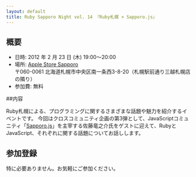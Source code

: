 ```yaml
---
layout: default
title: Ruby Sapporo Night vol. 14 『Ruby札幌 × Sapporo.js』
---
```

## 概要

- 日時: 2012 年 2 月 23 日 (木) 19:00〜20:00
- 場所: [Apple Store Sapporo](http://www.apple.com/jp/retail/sapporo/map/) <br/>〒060-0061 北海道札幌市中央区南一条西3-8-20（札幌駅前通り三越札幌店の隣り）
- 参加費: 無料

##内容

Ruby札幌による、プログラミングに関するさまざまな話題や魅力を紹介するイベントです。
今回はクロスコミュニティ企画の第3弾として、JavaScriptコミュニティ「[Sapporo.js](http://sapporojs.org/)」を主宰する佐藤竜之介氏をゲストに迎えて、RubyとJavaScript、それぞれに関する話題についてお話しします。

## 参加登録

特に必要ありません。お気軽にご参加ください。
